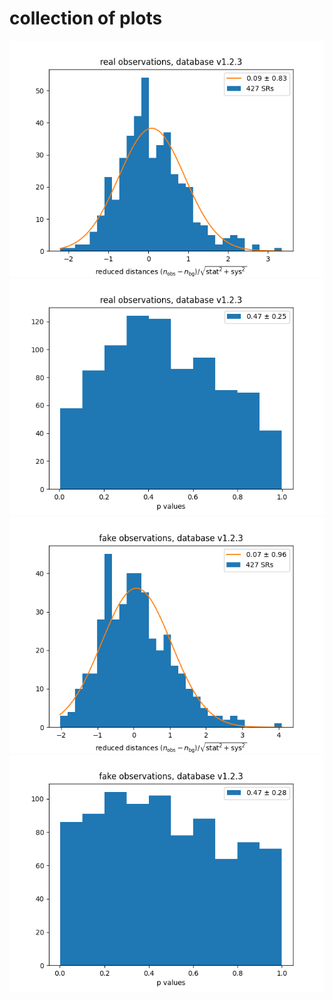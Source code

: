# collection of plots
<img src=./origS100.png>
<img src=./HorigS100.png>
<img src=./S100.png>
<img src=./HS100.png>
